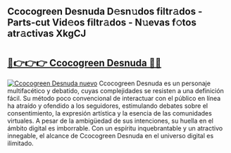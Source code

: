 ## Ccocogreen Desnuda D𝚎sn𝚞dos filtr𝚊dos - Parts-cut Vid𝚎os filtr𝚊dos - N𝚞evas f𝚘tos atr𝚊ctivas XkgCJ

# <h2><a href="http://mb82g4s.tromn.icu/?c=Ccocogreen+Desnuda">🔗👉👉👉 Ccocogreen Desnuda 🔗🔗</a></h2>

[![Ccocogreen Desnuda nuevo](https://i.imgur.com/pEAQMta.gif)](http://mb82g4s.tromn.icu/?c=Ccocogreen+Desnuda)
Ccocogreen Desnuda es un personaje multifacético y debatido, cuyas complejidades se resisten a una definición fácil.  Su método poco convencional de interactuar con el público en línea ha atraído y ofendido a los seguidores, estimulando debates sobre el consentimiento, la expresión artística y la esencia de las comunidades virtuales. A pesar de la ambigüedad de sus intenciones, su huella en el ámbito digital es imborrable. Con un espíritu inquebrantable y un atractivo innegable, el alcance de Ccocogreen Desnuda en el universo digital es ilimitado.

